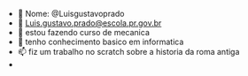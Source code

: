 - 👋 Nome: @Luisgustavoprado
- 👀 Luis.gustavo.prado@escola.pr.gov.br
- 🌱 estou fazendo curso de mecanica
- 💞️ tenho conhecimento basico em informatica 
- 📫 fiz um trabalho no scratch sobre a historia da roma antiga 
-    


